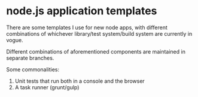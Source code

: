 # node.js application templates

There are some templates I use for new node apps, with different combinations of whichever library/test system/build system are currently in vogue.

Different combinations of aforementioned components are maintained in separate branches.

Some commonalities:

 1. Unit tests that run both in a console and the browser
 1. A task runner (grunt/gulp)